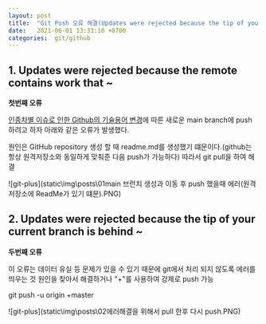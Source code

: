 ```yaml
---
layout: post
title:  "Git Push 오류 해결(Updates were rejected because the tip of your current branch is behind its remote..)"
date:   2021-06-01 13:33:10 +0700
categories:  git/github
---
```


## 1. Updates were rejected because the remote contains work that ~

**첫번째 오류**

[인종차별 이슈로 인한 Github의 기술용어 변경](https://atom.io/)에 따른 새로운 main branch에 push 하려고 하자 아래와 같은 오류가 발생했다.

원인은 GitHub repository 생성 할 때 readme.md를 생성했기 떄문이다.(github는 항상 원격저장소와 동일하게 맞춰준 다음 push가 가능하다)
따라서 git pull을 하여 해결

![git-plus](static\img\posts\01main 브런치 생성과 이동 후 push 했을때 에러(원격저장소에 ReadMe가 있기 떄문).PNG)

## 2. Updates were rejected because the tip of your current branch is behind ~  

**두번째 오류**

이 오류는 데이터 유실 등 문제가 있을 수 있기 때문에 git에서 처리 되지 않도록 에러를 띄우는 것 원인을 찾아서 해결하거나 "+"를 사용하여 강제로 push 가능

git push -u origin +master

![git-plus](static\img\posts\02에러해결을 위해서 pull 한후 다시 push.PNG)

